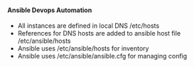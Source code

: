 #### Ansible Devops Automation

- All instances are defined in local DNS /etc/hosts
- References for DNS hosts are added to ansible host file /etc/ansible/hosts
- Ansible uses /etc/ansible/hosts for inventory
- Ansible uses /etc/ansible/ansible.cfg for managing config